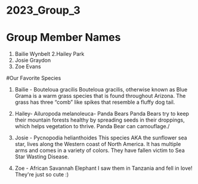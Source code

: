 # 2023_Group_3

# Group Member Names
1. Bailie Wynbelt
2.Hailey Park
3. Josie Graydon
4. Zoe Evans

#Our Favorite Species
1. Bailie - Bouteloua gracilis
Bouteloua gracilis, otherwise known as Blue Grama is a warm grass species that is found throughout Arizona. The grass has three “comb” like spikes that resemble a fluffy dog tail.


2. Hailey- Ailuropoda melanoleuca- Panda Bears
Panda Bears try to keep their mountain forests healthy by spreading seeds in their droppings, which helps vegetation to thrive. Panda Bear can camouflage./


3. Josie - Pycnopodia helianthoides
This species AKA the sunflower sea star, lives along the Western coast of North America. It has multiple arms and comes in a variety of colors. They have fallen victim to Sea Star Wasting Disease.


4. Zoe - African Savannah Elephant
I saw them in Tanzania and fell in love! They're just so cute :)
